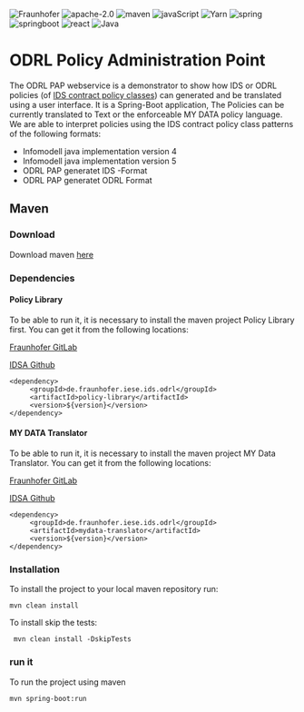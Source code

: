 ![Fraunhofer](https://img.shields.io/badge/Fraunhofer-IESE-179C7D.svg?logo=fraunhofergesellschaft)
![apache-2.0](https://img.shields.io/badge/apache_2.0-license-D22128.svg?logo=apache) ![maven](https://img.shields.io/badge/maven-bulid-C71A36.svg?logo=apachemaven) ![javaScript](https://img.shields.io/badge/JavaScript-language-F7DF1E.svg?logo=javascript) ![Yarn](https://img.shields.io/badge/Yarn-package-2C8EBB.svg?logo=yarn) ![spring](https://img.shields.io/badge/spring-framework-6DB33F.svg?logo=spring) ![springboot](https://img.shields.io/badge/spring_boot-configuration-6DB33F.svg?logo=springboot) ![react](https://img.shields.io/badge/react-library-61DAFB.svg?logo=react) ![Java](https://badges.aleen42.com/src/java.svg)
# ODRL Policy Administration Point
The ODRL PAP webservice is a demonstrator to show how IDS or ODRL policies (of [IDS contract policy classes](https://github.com/International-Data-Spaces-Association/IDS-G/tree/UC-branch/UsageControl/Contract)) can generated and be translated using a user interface. It is a Spring-Boot application,
The Policies can be currently translated to Text or the enforceable MY DATA policy language. We are able to interpret policies using the IDS contract policy class patterns of the following formats:

- Infomodell java implementation version 4
- Infomodell java implementation version 5
- ODRL PAP generatet IDS -Format
- ODRL PAP generatet ODRL Format

## Maven
### Download
Download maven [here](https://maven.apache.org)
### Dependencies
#### Policy Library
To be able to run it, it is necessary to install  the maven project Policy Library first.
You can get it from the following locations:

[Fraunhofer GitLab](https://gitlab.cc-asp.fraunhofer.de/iese-ids/policy-library)

[IDSA Github](https://github.com/International-Data-Spaces-Association/Policy-Library/tree/master)


    <dependency>  
         <groupId>de.fraunhofer.iese.ids.odrl</groupId>  
         <artifactId>policy-library</artifactId>  
         <version>${version}</version>  
    </dependency>

#### MY DATA Translator
To be able to run it, it is necessary to install  the maven project MY Data Translator.
You can get it from the following locations:

[Fraunhofer GitLab](https://gitlab.cc-asp.fraunhofer.de/iese-ids/mydata-translator)

[IDSA Github](https://github.com/International-Data-Spaces-Association/Mydata-Translator/tree/master)

    <dependency>  
         <groupId>de.fraunhofer.iese.ids.odrl</groupId>  
         <artifactId>mydata-translator</artifactId>  
         <version>${version}</version>  
    </dependency>

### Installation
To install the project to your local maven repository run:

    mvn clean install
To install skip the tests:

     mvn clean install -DskipTests
### run it
To run the project using maven

    mvn spring-boot:run

